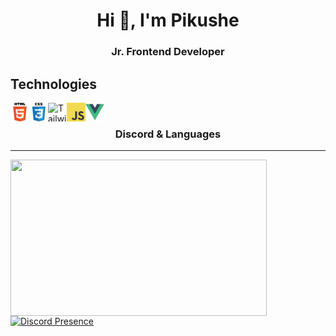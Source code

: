 <h1 align="center">Hi 👋, I'm Pikushe</h1>
<h3 align="center">Jr. Frontend Developer</h3>

## Technologies
<img align="left" alt="Html" src="https://raw.githubusercontent.com/github/explore/80688e429a7d4ef2fca1e82350fe8e3517d3494d/topics/html/html.png" width="30px" height="30px" />
<img align="left" alt="Css" src="https://raw.githubusercontent.com/github/explore/80688e429a7d4ef2fca1e82350fe8e3517d3494d/topics/css/css.png" width="30px" height="30px" />
<img align="left" alt="Tailwind" src="https://scontent.fyei6-4.fna.fbcdn.net/v/t1.6435-9/90730619_103873424601065_2482667104847790080_n.jpg?_nc_cat=109&ccb=1-6&_nc_sid=09cbfe&_nc_ohc=OBHb3mSYyL8AX_TCsot&_nc_ht=scontent.fyei6-4.fna&oh=00_AT8T_v5o5Cqb7jUnzzUQJTcFh-DJFDmxGKWQlvswzA65-w&oe=629D2217" width="30px" height="30px" />
<img align="left" alt="JavaScript" src="https://raw.githubusercontent.com/github/explore/80688e429a7d4ef2fca1e82350fe8e3517d3494d/topics/javascript/javascript.png" width="30px" height="30px" />
<img align="left" alt="Vue.js" src="https://raw.githubusercontent.com/github/explore/80688e429a7d4ef2fca1e82350fe8e3517d3494d/topics/vue/vue.png" width="30px" height="30px" />
<br>

<h3 align="center">Discord & Languages</h3>
<hr>
<p align="left">
  <img align="left" height=250 width=410 src="https://github-readme-stats.vercel.app/api/top-langs/?username=pikushe&theme=dark&hide_border=true&layout=compact" />
</p>



[![Discord Presence](https://lanyard-profile-readme.vercel.app/api/393023003027570688)](https://discord.com/channel/@me/393023003027570688)
